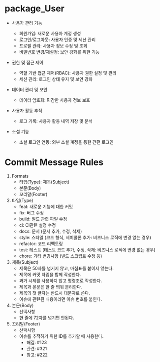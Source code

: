 # package_User

* 사용자 관리 기능
  - 회원가입: 새로운 사용자 계정 생성
  - 로그인/로그아웃: 사용자 인증 및 세션 관리
  - 프로필 관리: 사용자 정보 수정 및 조회
  - 비밀번호 변경/재설정: 보안 강화를 위한 기능

* 권한 및 접근 제어
  - 역할 기반 접근 제어(RBAC): 사용자 권한 설정 및 관리
  - 세션 관리: 로그인 상태 유지 및 보안 강화

* 데이터 관리 및 보안
  - 데이터 암호화: 민감한 사용자 정보 보호

* 사용자 활동 추적
  - 로그 기록: 사용자 활동 내역 저장 및 분석

* 소셜 기능
  - 소셜 로그인 연동: 외부 소셜 계정을 통한 간편 로그인

# Commit Message Rules
1. Formats
    - 타입(Type): 제목(Subject)
    - 본문(Body)
    - 꼬리말(Footer)  
2. 타입(Type)
   * feat: 새로운 기능에 대한 커밋
   * fix: 버그 수정
   * build: 빌드 관련 파일 수정
   * ci: CI관련 설정 수정
   * docs: 문서 (문서 추가, 수정, 삭제)
   * style: 스타일 (코드 형식, 세미콜론 추가: 비즈니스 로직에 변경 없는 경우)
   * refactor: 코드 리팩토링
   * test: 테스트 (테스트 코드 추가, 수정, 삭제: 비즈니스 로직에 변경 없는 경우)
   * chore: 기타 변경사항 (빌드 스크립트 수정 등)
3. 제목(Subject)
   * 제목은 50자를 넘기지 않고, 마침표를 붙이지 않는다.
   * 제목에 커밋 타입을 함께 작성한다.
   * 과거 시제를 사용하지 않고 명령조로 작성한다.
   * 제목과 본문은 한 줄 띄워 분리한다.
   * 제목의 첫 글자는 반드시 대문자로 쓴다.
   * 이슈에 관련된 내용이라면 이슈 번호를 붙인다.
4. 본문(Body)
   * 선택사항
   * 한 줄에 72자를 넘기면 안된다.
5. 꼬리말(Footer)
   * 선택사항
   * 이슈를 추적하기 위한 ID를 추가할 때 사용한다.
     * 해결: #123
     * 관련: #321
     * 참고: #222
